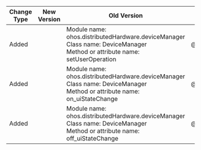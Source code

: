 | Change Type | New Version | Old Version | d.ts File |
| ---- | ------ | ------ | -------- |
|Added||Module name: ohos.distributedHardware.deviceManager<br>Class name: DeviceManager<br>Method or attribute name: setUserOperation|@ohos.distributedHardware.deviceManager.d.ts|
|Added||Module name: ohos.distributedHardware.deviceManager<br>Class name: DeviceManager<br>Method or attribute name: on_uiStateChange|@ohos.distributedHardware.deviceManager.d.ts|
|Added||Module name: ohos.distributedHardware.deviceManager<br>Class name: DeviceManager<br>Method or attribute name: off_uiStateChange|@ohos.distributedHardware.deviceManager.d.ts|
